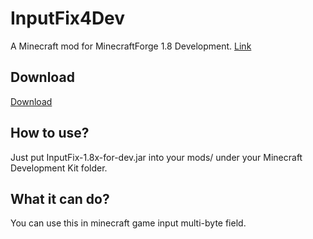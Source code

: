 # InputFix4Dev
A Minecraft mod for MinecraftForge 1.8 Development.
[Link](https://github.com/zlainsama/InputFix)

## Download
[Download](https://github.com/KiesProqwq/InputFix4Dev/blob/main/InputFix-1.8x-for-dev.jar)

## How to use?
Just put InputFix-1.8x-for-dev.jar into your mods/ under your Minecraft Development Kit folder.

## What it can do?
You can use this in minecraft game input multi-byte field.
